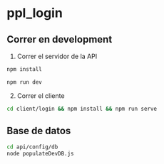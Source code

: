 # ppl_login

## Correr en development
1. Correr el servidor de la API
```sh
npm install
```
```sh
npm run dev
```
2. Correr el cliente
```sh
cd client/login && npm install && npm run serve
```
## Base de datos
```sh
cd api/config/db
node populateDevDB.js
```